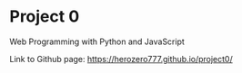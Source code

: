 # Project 0

Web Programming with Python and JavaScript

Link to Github page: https://herozero777.github.io/project0/
